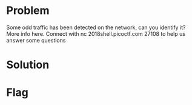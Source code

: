 # Problem
Some odd traffic has been detected on the network, can you identify it? More info here. Connect with nc 2018shell.picoctf.com 27108 to help us answer some questions

# Solution


# Flag
